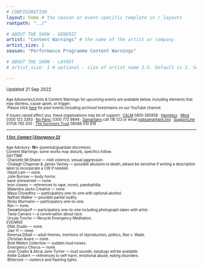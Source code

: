 ```yaml
---
# CONFIGURATION
layout: home # the season or event-specific template in /_layouts
rootpath: "../"

# ABOUT THE SHOW - GENERIC
artist: "Content Warnings" # the name of the artist or company
artist_size: 1
season: "Performance Programme Content Warnings"

# ABOUT THE SHOW - LAYOUT
# artist_size: 1 # optional - size of artist name 1-5. Default is 1. Set longer names to lower values

---
```

<small>Updated 21 Sep 2022<small>        
        
Age Advisories/Limits & Content Warnings for *upcoming* events are available below, including elements that may distress, cause upset, or trigger.<br>&nbsp;Please click [here](/archive/warnings) for *past* events including *archived* livestreams on our YouTube channel.         
         
If issues raised affect you, these organisations may be of support:&nbsp;&nbsp;<a href="https://thecalmzone.net" target="_blank">CALM</a> 0800 585858 · <a href="https://harmless.org.uk" target="_blank">Harmless</a> · <a href="https://mind.org.uk" target="_blank">Mind</a> 0300 123 3393 · <a href="https://nopanic.org.uk" target="_blank">No Panic</a> 0300 772 9844 · <a href="https://samaritans.org" target="_blank">Samaritans</a> call 116 123 or email jo@samaritans.org · <a href="https://supportline.org.uk" target="_blank">SupportLine</a> 01708 765 200 · <a href="https://www.thesurvivorstrust.org" target="_blank">The Survivors Trust</a> 08088 010 818        
<hr>         

##### [1 Oct. Contact | Emergency 22](/current/2022-emergency)        
Age Advisory: **16+** (parental/guardian discretion).<br>Content Warnings: some works may disturb, specifics follow.<br>*DAYTIME*<br>&nbsp;Charlotte McShane — mild violence, sexual aggression.<br>&nbsp;Clodagh Chapman & James Varney — possible allusions to death; please be sensitive if writing a description label to incorporate a CW if needed.<br>&nbsp;Hazel Lam — none.<br>&nbsp;Julie Burrow — body horror.<br>&nbsp;kane stonestreet — none.<br>&nbsp;leon clowes — references to rape, incest, paedophilia.<br>&nbsp;Malandra Jacks Creative — none.<br>&nbsp;Maya Chowdhry — participatory one-to-one with optional alcohol.<br>&nbsp;Nathan Walker — possible partial nudity.<br>&nbsp;Nicky Murmann — participatory one-to-one.<br>&nbsp;Ran — none.<br>&nbsp;Sweætshops® — participatory one-to-one including photograph taken with artist.<br>&nbsp;Tania Camara — a conversation about race.<br>&nbsp;Ursula Troche — Recycle Emergency Meditation.<br>*EVENING*<br>&nbsp;DNA Studio — none.<br>&nbsp;Jian Yi — none.<br>&nbsp;Kerensa Diball — adult themes, mentions of reproduction, politics, Roe v. Wade.<br>&nbsp;Christian Asare — none.<br>&nbsp;Bold Mellon Collective — sudden loud noises.<br>&nbsp;Emergency Chorus — none.<br>&nbsp;Josh Coates & Alicia Jane Turner — loud sounds; earplugs will be available.<br>&nbsp;Kellie Colbert — references to self-harm, emotional abuse, eating disorders.<br>&nbsp;Bitterroot — violence and flashing lights.
